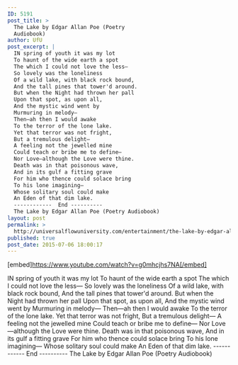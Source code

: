 ```yaml
---
ID: 5191
post_title: >
  The Lake by Edgar Allan Poe (Poetry
  Audiobook)
author: UfU
post_excerpt: |
  IN spring of youth it was my lot
  To haunt of the wide earth a spot
  The which I could not love the less—
  So lovely was the loneliness
  Of a wild lake, with black rock bound,
  And the tall pines that tower'd around.
  But when the Night had thrown her pall
  Upon that spot, as upon all,
  And the mystic wind went by
  Murmuring in melody—
  Then—ah then I would awake
  To the terror of the lone lake.
  Yet that terror was not fright,
  But a tremulous delight—
  A feeling not the jewelled mine
  Could teach or bribe me to define—
  Nor Love—although the Love were thine.
  Death was in that poisonous wave,
  And in its gulf a fitting grave
  For him who thence could solace bring
  To his lone imagining—
  Whose solitary soul could make
  An Eden of that dim lake.
  ------------  End ----------
  The Lake by Edgar Allan Poe (Poetry Audiobook)
layout: post
permalink: >
  http://universalflowuniversity.com/entertainment/the-lake-by-edgar-allan-poe-poetry-audiobook/
published: true
post_date: 2015-07-06 18:00:17
---
```

[embed]https://www.youtube.com/watch?v=g0mhcjhs7NA[/embed]<br>
<p>IN spring of youth it was my lot
     To haunt of the wide earth a spot
     The which I could not love the less—
     So lovely was the loneliness
     Of a wild lake, with black rock bound,
     And the tall pines that tower'd around.
     But when the Night had thrown her pall
     Upon that spot, as upon all,
     And the mystic wind went by
     Murmuring in melody—
     Then—ah then I would awake
     To the terror of the lone lake.
     Yet that terror was not fright,
     But a tremulous delight—
     A feeling not the jewelled mine
     Could teach or bribe me to define—
     Nor Love—although the Love were thine.
     Death was in that poisonous wave,
     And in its gulf a fitting grave
     For him who thence could solace bring
     To his lone imagining—
     Whose solitary soul could make
     An Eden of that dim lake.
------------  End ----------
The Lake by Edgar Allan Poe (Poetry Audiobook)</p>